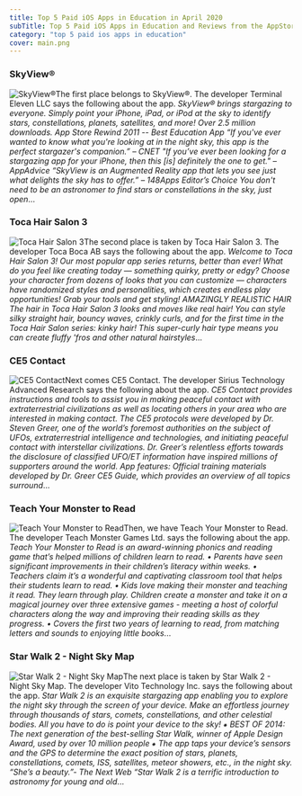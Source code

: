 ```yaml
---
title: Top 5 Paid iOS Apps in Education in April 2020
subTitle: Top 5 Paid iOS Apps in Education and Reviews from the AppStore in April 2020.
category: "top 5 paid ios apps in education"
cover: main.png
---
```


### SkyView®

![SkyView®](https://is3-ssl.mzstatic.com/image/thumb/Purple113/v4/7f/1a/84/7f1a84ee-7452-7fbe-57ad-5539b95aea07/AppIcon-0-0-1x_U007emarketing-0-0-0-4-0-0-sRGB-0-0-0-GLES2_U002c0-512MB-85-220-0-0.png/100x100bb.png)The first place belongs to SkyView®. The developer Terminal Eleven LLC says the following about the app. _SkyView® brings stargazing to everyone. Simply point your iPhone, iPad, or iPod at the sky to identify stars, constellations, planets, satellites, and more!  Over 2.5 million downloads.  App Store Rewind 2011 -- Best Education App  “If you've ever wanted to know what you're looking at in the night sky, this app is the perfect stargazer's companion.”  – CNET   "If you’ve ever been looking for a stargazing app for your iPhone, then this [is] definitely the one to get."  – AppAdvice   “SkyView is an Augmented Reality app that lets you see just what delights the sky has to offer.”  – 148Apps Editor’s Choice  You don't need to be an astronomer to find stars or constellations in the sky, just open_...

### Toca Hair Salon 3

![Toca Hair Salon 3](https://is3-ssl.mzstatic.com/image/thumb/Purple114/v4/dc/76/86/dc76864a-dbc3-33cc-c36f-fc0c2bbdac11/AppIcon-0-1x_U007emarketing-0-85-220-0-9.png/100x100bb.png)The second place is taken by Toca Hair Salon 3. The developer Toca Boca AB says the following about the app. _Welcome to Toca Hair Salon 3! Our most popular app series returns, better than ever! What do you feel like creating today — something quirky, pretty or edgy? Choose your character from dozens of looks that you can customize — characters have randomized styles and personalities, which creates endless play opportunities! Grab your tools and get styling!  AMAZINGLY REALISTIC HAIR The hair in Toca Hair Salon 3 looks and moves like real hair! You can style silky straight hair, bouncy waves, crinkly curls, and for the first time in the Toca Hair Salon series: kinky hair! This super-curly hair type means you can create fluffy 'fros and other natural hairstyles_...

### CE5 Contact

![CE5 Contact](https://is1-ssl.mzstatic.com/image/thumb/Purple123/v4/33/de/df/33dedfd2-5316-21b2-23c1-a3002e2e61b6/AppIcon-0-0-1x_U007emarketing-0-0-0-10-0-0-85-220.png/100x100bb.png)Next comes CE5 Contact. The developer Sirius Technology Advanced Research says the following about the app. _CE5 Contact provides instructions and tools to assist you in making peaceful contact with extraterrestrial civilizations as well as locating others in your area who are interested in making contact.  The CE5 protocols were developed by Dr. Steven Greer, one of the world’s foremost authorities on the subject of UFOs, extraterrestrial intelligence and technologies, and initiating peaceful contact with interstellar civilizations. Dr. Greer’s relentless efforts towards the disclosure of classified UFO/ET information have inspired millions of supporters around the world.  App features:  Official training materials developed by Dr. Greer CE5 Guide, which provides an overview of all topics surround_...

### Teach Your Monster to Read

![Teach Your Monster to Read](https://is3-ssl.mzstatic.com/image/thumb/Purple114/v4/cf/07/45/cf074538-cc3f-a024-10c3-6fb9d2cabf09/AppIcon-0-0-1x_U007emarketing-0-0-0-6-85-220.png/100x100bb.png)Then, we have Teach Your Monster to Read. The developer Teach Monster Games Ltd. says the following about the app. _Teach Your Monster to Read is an award-winning phonics and reading game that’s helped millions of children learn to read.  • Parents have seen significant improvements in their children’s literacy within weeks. • Teachers claim it’s a wonderful and captivating classroom tool that helps their students learn to read. • Kids love making their monster and teaching it read. They learn through play.  Children create a monster and take it on a magical journey over three extensive games - meeting a host of colorful characters along the way and improving their reading skills as they progress.   • Covers the first two years of learning to read, from matching letters and sounds to enjoying little books_...

### Star Walk 2 - Night Sky Map

![Star Walk 2 - Night Sky Map](https://is4-ssl.mzstatic.com/image/thumb/Purple114/v4/be/28/17/be281722-de8b-95d3-22b6-af6f3d8a6a34/AppIcon-0-0-1x_U007emarketing-0-0-0-7-0-0-85-220.png/100x100bb.png)The next place is taken by Star Walk 2 - Night Sky Map. The developer Vito Technology Inc. says the following about the app. _Star Walk 2 is an exquisite stargazing app enabling you to explore the night sky through the screen of your device. Make an effortless journey through thousands of stars, comets, constellations, and other celestial bodies. All you have to do is point your device to the sky!  ⁕ BEST OF 2014: The next generation of the best-selling Star Walk, winner of Apple Design Award, used by over 10 million people ⁕  The app taps your device’s sensors and the GPS to determine the exact position of stars, planets, constellations, comets, ISS, satellites, meteor showers, etc., in the night sky.  “She’s a beauty.”- The Next Web  “Star Walk 2 is a terrific introduction to astronomy for young and old_...

